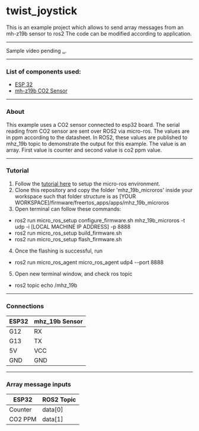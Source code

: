 # twist_joystick

This is an example project which allows to send array messages from an mh-z19b sensor to ros2
The code can be modified according to application.

------------

Sample video pending [..](.. "..").

------------

### List of components used:
- [ESP 32](https://www.az-delivery.de/en/products/esp32-developmentboard "ESP 32")
- [mh-z19b CO2 Sensor](https://www.winsen-sensor.com/d/files/infrared-gas-sensor/mh-z19b-co2-ver1_0.pdf "mh-z19b CO2 Sensor") 

------------

### About
This example uses a CO2 sensor connected to esp32 board. The serial reading from CO2 sensor are sent over ROS2 via micro-ros. The values are in ppm according to the datasheet.
In ROS2, these values are published to mhz_19b topic to demonstrate the output for this example. The value is an array. First value is counter and second value is co2 ppm value.

------------

### Tutorial
1. Follow the  [tutorial here](https://link.medium.com/pdmyDUIh9nb "tutorial here") to setup the micro-ros environment.
2. Clone this repository and copy the folder 'mhz_19b_microros' inside your workspace such that folder structure is as  [YOUR WORKSPACE]/firmware/freertos_apps/apps/mhz_19b_microros 
3. Open terminal can follow these commands:
- ros2 run micro_ros_setup configure_firmware.sh mhz_19b_microros -t udp -i [LOCAL MACHINE IP ADDRESS] -p 8888
- ros2 run micro_ros_setup build_firmware.sh
- ros2 run micro_ros_setup flash_firmware.sh
4. Once the flashing is successful, run
- ros2 run micro_ros_agent micro_ros_agent udp4 --port 8888
5. Open new terminal window, and check ros topic
- ros2 topic echo /mhz_19b

------------

### Connections
|  ESP32  |  mhz_19b Sensor  |
|  ------------ |  ------------ |
|  G12  |  RX  |
|  G13  |  TX  |
|  5V  |  VCC  |
|  GND  |  GND  |

------------

### Array message inputs
|  ESP32  |  ROS2 Topic  |
|  ------------ |  ------------ |
|  Counter  |  data[0]  |
|  CO2 PPM  |  data[1]  |
